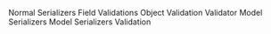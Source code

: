 Normal Serializers
Field Validations
Object Validation
Validator
Model Serializers
Model Serializers Validation
